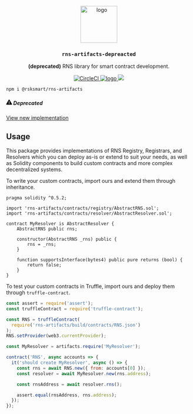 <p align="middle">
    <img src="https://www.rifos.org/assets/img/logo.svg" alt="logo" height="100" >
</p>
<h3 align="middle"><code>rns-artifacts-depreacted</code></h3>
<p align="middle">
    <b>(deprecated)</b> RNS library for smart contract development.
</p>
<p align="middle">
    <a href="https://circleci.com/gh/rnsdomains/rns-artifacts-depreacted">
        <img src="https://circleci.com/gh/rnsdomains/rns-artifacts-deprecated.svg?style=svg" alt="CircleCI" />
    </a>
    <a href="https://badge.fury.io/js/%40rnsdomains%2Frns-artifacts">
        <img src="https://badge.fury.io/js/%40rsksmart%2Frns-artifacts.svg" alt="logo" />
    </a>
    <a href="https://crytic.io/rnsdomains/rns-artifacts-deprecated"><img src="https://crytic.io/api/repositories/EINEI5coSh-ZW6dICU3oCA/badge.svg?token=fe91d693-ecee-459f-ab16-2f29ebc51d4d" /></a>
</p>

```
npm i @rsksmart/rns-artifacts
```

<div class="flash flash-warn mb-3">
  <h5 class="mb-1">
    <svg class="octicon octicon-alert mr-1" viewBox="0 0 16 16" version="1.1" width="16" height="16" aria-hidden="true"><path fill-rule="evenodd" d="M8.893 1.5c-.183-.31-.52-.5-.887-.5s-.703.19-.886.5L.138 13.499a.98.98 0 000 1.001c.193.31.53.501.886.501h13.964c.367 0 .704-.19.877-.5a1.03 1.03 0 00.01-1.002L8.893 1.5zm.133 11.497H6.987v-2.003h2.039v2.003zm0-3.004H6.987V5.987h2.039v4.006z"></path></svg>
    Deprecated
  </h5>
  <p class="text-small">
    <a href="/rnsdomains/rns-artifacts/">View new implementation</a>
  </p>
</div>

## Usage

This package provides implementations of RNS Registry, Registrars, and Resolvers which you can deploy as-is or extend to suit your needs, as well as Solidity components to build custom contracts and more complex decentralized systems.

To write your custom contracts, import ours and extend them through inheritance.

```solidity
pragma solidity ^0.5.2;

import 'rns-artifacts/contracts/registry/AbstractRNS.sol';
import 'rns-artifacts/contracts/resolver/AbstractResolver.sol';

contract MyResolver is AbstractResolver {
    AbstractRNS public rns;

    constructor(AbstractRNS _rns) public {
        rns = _rns;
    }

    function supportsInterface(bytes4) public pure returns (bool) {
        return false;
    }
}
```

To test your custom contracts in Truffle, import ours and deploy them through `truffle-contract`.

```js
const assert = require('assert');
const truffleContract = require('truffle-contract');

const RNS = truffleContract(
  require('rns-artifacts/build/contracts/RNS.json')
);
RNS.setProvider(web3.currentProvider);

const MyResolver = artifacts.require('MyResolver');

contract('RNS', async accounts => {
  it('should create MyResolver', async () => {
    const rns = await RNS.new({ from: accounts[0] });
    const resolver = await MyResolver.new(rns.address);

    const rnsAddress = await resolver.rns();

    assert.equal(rnsAddress, rns.address);
  });
});
```
